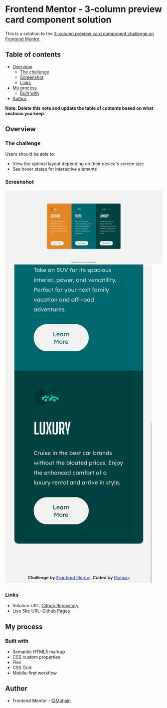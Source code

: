 # Frontend Mentor - 3-column preview card component solution

This is a solution to the [3-column preview card component challenge on Frontend Mentor](https://www.frontendmentor.io/challenges/3column-preview-card-component-pH92eAR2-). 
## Table of contents

- [Overview](#overview)
  - [The challenge](#the-challenge)
  - [Screenshot](#screenshot)
  - [Links](#links)
- [My process](#my-process)
  - [Built with](#built-with)
- [Author](#author)

**Note: Delete this note and update the table of contents based on what sections you keep.**

## Overview

### The challenge

Users should be able to:

- View the optimal layout depending on their device's screen size
- See hover states for interactive elements

### Screenshot

![](/screenshots/desktop-view.png)
![](/screenshots/mobile-view.png)

### Links

- Solution URL: [Github Repository](https://github.com/Mohsin-93/3-column-preview-card-component)
- Live Site URL: [Github Pages](https://mohsin-93.github.io/3-column-preview-card-component/)

## My process

### Built with

- Semantic HTML5 markup
- CSS custom properties
- Flex
- CSS Grid
- Mobile-first workflow




<!-- I got some practice with 'display: flex' -->







## Author

<!-- - Website - [Add your name here](https://www.your-site.com) -->
- Frontend Mentor - [@Mohsin](https://www.frontendmentor.io/profile/Mohsin-93)



